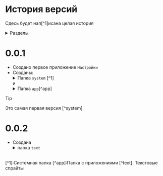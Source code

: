 # История версий 
Сдесь будет нап[^1]исана целая история 
<details><summary>Разделы</summary>

[0.0.1](#0.0.1)<br>
[0.0.2](#0.0.2)
</details>

# 0.0.1
 - Создано первое приложение `Настройки`
 - Созданы: <details><summary>Папка `system` [^1]</summary>`system`,`button.1`</details>
 и <details><summary>Папка `app`[^app]</summary> `setting.com`</details>
 
>[!TIP]
>Это самая первая версия [^system]

# 0.0.2
- Создана <details><summary>папка `text`</summary>
`text1`,`text2`,`text3`,`text4`,`text5`,`text6`,`text7`,`text8`,`text9` и `text10`</details>

<br>
[^1]:Системная папка
[^app]:Папка с приложениями
[^text]: Текстовые спрайты

